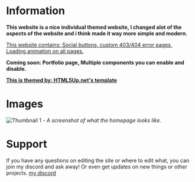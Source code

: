 # Information

<b>This website is a nice individual themed website, I changed alot of the aspects of the website and i think made it way more simple and modern.</b>

<u>This website contains: Social buttons, custom 403/404 error pages, Loading animation on all pages.</u>

<b>Coming soon: Portfolio page, Multiple components you can enable and disable.</b>

<b><u>This is themed by: [HTML5Up.net's template](https://html5up.net)</b></u>

# Images

![Thumbnail 1](# "Homepage screenshot.")
<i>- A screenshot of what the homepage looks like.</i>

# Support

If you have any questions on editing the site or where to edit what, you can join my discord and ask away! Or even get updates on new things or other projects. [my discord](https://discord.gg/vTPt5Rg)
